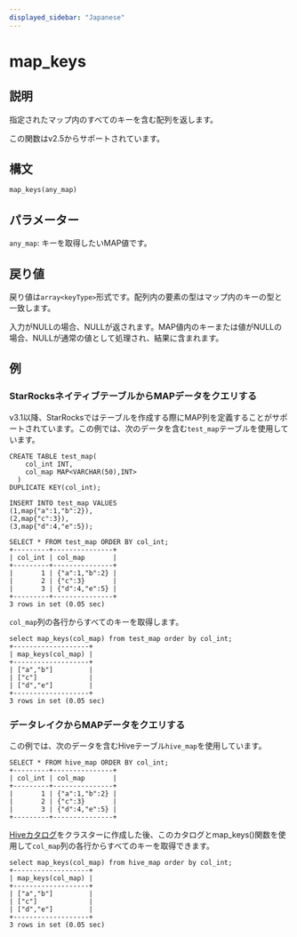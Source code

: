 ```yaml
---
displayed_sidebar: "Japanese"
---
```


# map_keys

## 説明

指定されたマップ内のすべてのキーを含む配列を返します。

この関数はv2.5からサポートされています。

## 構文

```Haskell
map_keys(any_map)
```

## パラメーター

`any_map`: キーを取得したいMAP値です。

## 戻り値

戻り値は`array<keyType>`形式です。配列内の要素の型はマップ内のキーの型と一致します。

入力がNULLの場合、NULLが返されます。MAP値内のキーまたは値がNULLの場合、NULLが通常の値として処理され、結果に含まれます。

## 例

### StarRocksネイティブテーブルからMAPデータをクエリする

v3.1以降、StarRocksではテーブルを作成する際にMAP列を定義することがサポートされています。この例では、次のデータを含む`test_map`テーブルを使用しています。

```Plain
CREATE TABLE test_map(
    col_int INT,
    col_map MAP<VARCHAR(50),INT>
  )
DUPLICATE KEY(col_int);

INSERT INTO test_map VALUES
(1,map{"a":1,"b":2}),
(2,map{"c":3}),
(3,map{"d":4,"e":5});

SELECT * FROM test_map ORDER BY col_int;
+---------+---------------+
| col_int | col_map       |
+---------+---------------+
|       1 | {"a":1,"b":2} |
|       2 | {"c":3}       |
|       3 | {"d":4,"e":5} |
+---------+---------------+
3 rows in set (0.05 sec)
```

`col_map`列の各行からすべてのキーを取得します。

```Plaintext
select map_keys(col_map) from test_map order by col_int;
+-------------------+
| map_keys(col_map) |
+-------------------+
| ["a","b"]         |
| ["c"]             |
| ["d","e"]         |
+-------------------+
3 rows in set (0.05 sec)
```

### データレイクからMAPデータをクエリする

この例では、次のデータを含むHiveテーブル`hive_map`を使用しています。

```Plaintext
SELECT * FROM hive_map ORDER BY col_int;
+---------+---------------+
| col_int | col_map       |
+---------+---------------+
|       1 | {"a":1,"b":2} |
|       2 | {"c":3}       |
|       3 | {"d":4,"e":5} |
+---------+---------------+
```

[Hiveカタログ](../../../data_source/catalog/hive_catalog.md#create-a-hive-catalog)をクラスターに作成した後、このカタログとmap_keys()関数を使用して`col_map`列の各行からすべてのキーを取得できます。

```Plaintext
select map_keys(col_map) from hive_map order by col_int;
+-------------------+
| map_keys(col_map) |
+-------------------+
| ["a","b"]         |
| ["c"]             |
| ["d","e"]         |
+-------------------+
3 rows in set (0.05 sec)
```